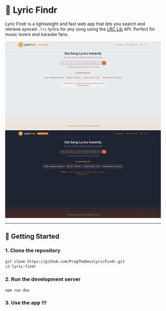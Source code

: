 # 🎵 Lyric Findr

Lyric Findr is a lightweight and fast web app that lets you search and retrieve synced `.lrc` lyrics for any song using the [LRC Lib](https://lrclib.net/) API. Perfect for music lovers and karaoke fans.

![light](lyricfindrlight.png)
![dark](lyricfindrdark.png)

---

## 🚀 Getting Started

### 1. Clone the repository

```bash
git clone https://github.com/PragTheDev/LyricFindr.git
cd lyric-findr
```

### 2. Run the development server

```
npm run dev
```

### 3. Use the app !!!
